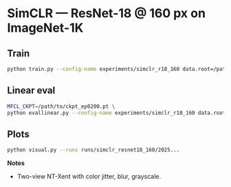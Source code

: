 # SimCLR — ResNet-18 @ 160 px on ImageNet-1K

## Train
```bash
python train.py --config-name experiments/simclr_r18_160 data.root=/path/to/imagenet
```

## Linear eval

```bash
MFCL_CKPT=/path/to/ckpt_ep0200.pt \
python evallinear.py --config-name experiments/simclr_r18_160 data.root=/path/to/imagenet
```

## Plots

```bash
python visual.py --runs runs/simclr_resnet18_160/2025...
```

**Notes**

* Two-view NT-Xent with color jitter, blur, grayscale.

